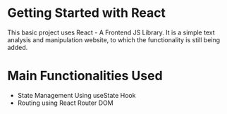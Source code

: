 # Getting Started with React

This basic project uses React - A Frontend JS Library. It is a simple text analysis and manipulation website, to which the functionality is still being added.

# Main Functionalities Used
* State Management Using useState Hook
* Routing using React Router DOM